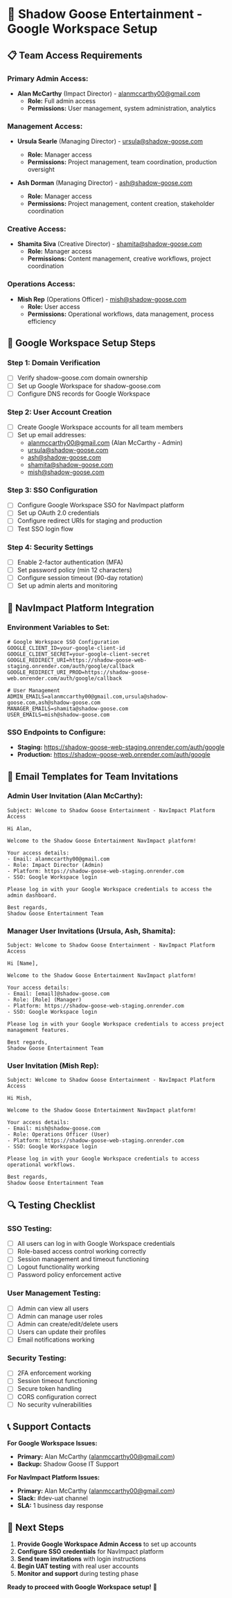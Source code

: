# 🔐 Shadow Goose Entertainment - Google Workspace Setup

## 📋 Team Access Requirements

### **Primary Admin Access:**

- **Alan McCarthy** (Impact Director) - <alanmccarthy00@gmail.com>
  - **Role:** Full admin access
  - **Permissions:** User management, system administration, analytics

### **Management Access:**

- **Ursula Searle** (Managing Director) - <ursula@shadow-goose.com>
  - **Role:** Manager access
  - **Permissions:** Project management, team coordination, production oversight

- **Ash Dorman** (Managing Director) - <ash@shadow-goose.com>
  - **Role:** Manager access
  - **Permissions:** Project management, content creation, stakeholder coordination

### **Creative Access:**

- **Shamita Siva** (Creative Director) - <shamita@shadow-goose.com>
  - **Role:** Manager access
  - **Permissions:** Content management, creative workflows, project coordination

### **Operations Access:**

- **Mish Rep** (Operations Officer) - <mish@shadow-goose.com>
  - **Role:** User access
  - **Permissions:** Operational workflows, data management, process efficiency

## 🔧 Google Workspace Setup Steps

### **Step 1: Domain Verification**

- [ ] Verify shadow-goose.com domain ownership
- [ ] Set up Google Workspace for shadow-goose.com
- [ ] Configure DNS records for Google Workspace

### **Step 2: User Account Creation**

- [ ] Create Google Workspace accounts for all team members
- [ ] Set up email addresses:
  - <alanmccarthy00@gmail.com> (Alan McCarthy - Admin)
  - <ursula@shadow-goose.com>
  - <ash@shadow-goose.com>
  - <shamita@shadow-goose.com>
  - <mish@shadow-goose.com>

### **Step 3: SSO Configuration**

- [ ] Configure Google Workspace SSO for NavImpact platform
- [ ] Set up OAuth 2.0 credentials
- [ ] Configure redirect URIs for staging and production
- [ ] Test SSO login flow

### **Step 4: Security Settings**

- [ ] Enable 2-factor authentication (MFA)
- [ ] Set password policy (min 12 characters)
- [ ] Configure session timeout (90-day rotation)
- [ ] Set up admin alerts and monitoring

## 🚀 NavImpact Platform Integration

### **Environment Variables to Set:**

```
# Google Workspace SSO Configuration
GOOGLE_CLIENT_ID=your-google-client-id
GOOGLE_CLIENT_SECRET=your-google-client-secret
GOOGLE_REDIRECT_URI=https://shadow-goose-web-staging.onrender.com/auth/google/callback
GOOGLE_REDIRECT_URI_PROD=https://shadow-goose-web.onrender.com/auth/google/callback

# User Management
ADMIN_EMAILS=alanmccarthy00@gmail.com,ursula@shadow-goose.com,ash@shadow-goose.com
MANAGER_EMAILS=shamita@shadow-goose.com
USER_EMAILS=mish@shadow-goose.com
```

### **SSO Endpoints to Configure:**

- **Staging:** <https://shadow-goose-web-staging.onrender.com/auth/google>
- **Production:** <https://shadow-goose-web.onrender.com/auth/google>

## 📧 Email Templates for Team Invitations

### **Admin User Invitation (Alan McCarthy):**

```
Subject: Welcome to Shadow Goose Entertainment - NavImpact Platform Access

Hi Alan,

Welcome to the Shadow Goose Entertainment NavImpact platform!

Your access details:
- Email: alanmccarthy00@gmail.com
- Role: Impact Director (Admin)
- Platform: https://shadow-goose-web-staging.onrender.com
- SSO: Google Workspace login

Please log in with your Google Workspace credentials to access the admin dashboard.

Best regards,
Shadow Goose Entertainment Team
```

### **Manager User Invitations (Ursula, Ash, Shamita):**

```
Subject: Welcome to Shadow Goose Entertainment - NavImpact Platform Access

Hi [Name],

Welcome to the Shadow Goose Entertainment NavImpact platform!

Your access details:
- Email: [email]@shadow-goose.com
- Role: [Role] (Manager)
- Platform: https://shadow-goose-web-staging.onrender.com
- SSO: Google Workspace login

Please log in with your Google Workspace credentials to access project management features.

Best regards,
Shadow Goose Entertainment Team
```

### **User Invitation (Mish Rep):**

```
Subject: Welcome to Shadow Goose Entertainment - NavImpact Platform Access

Hi Mish,

Welcome to the Shadow Goose Entertainment NavImpact platform!

Your access details:
- Email: mish@shadow-goose.com
- Role: Operations Officer (User)
- Platform: https://shadow-goose-web-staging.onrender.com
- SSO: Google Workspace login

Please log in with your Google Workspace credentials to access operational workflows.

Best regards,
Shadow Goose Entertainment Team
```

## 🔍 Testing Checklist

### **SSO Testing:**

- [ ] All users can log in with Google Workspace credentials
- [ ] Role-based access control working correctly
- [ ] Session management and timeout functioning
- [ ] Logout functionality working
- [ ] Password policy enforcement active

### **User Management Testing:**

- [ ] Admin can view all users
- [ ] Admin can manage user roles
- [ ] Admin can create/edit/delete users
- [ ] Users can update their profiles
- [ ] Email notifications working

### **Security Testing:**

- [ ] 2FA enforcement working
- [ ] Session timeout functioning
- [ ] Secure token handling
- [ ] CORS configuration correct
- [ ] No security vulnerabilities

## 📞 Support Contacts

**For Google Workspace Issues:**

- **Primary:** Alan McCarthy (<alanmccarthy00@gmail.com>)
- **Backup:** Shadow Goose IT Support

**For NavImpact Platform Issues:**

- **Primary:** Alan McCarthy (<alanmccarthy00@gmail.com>)
- **Slack:** #dev-uat channel
- **SLA:** 1 business day response

## 🎯 Next Steps

1. **Provide Google Workspace Admin Access** to set up accounts
2. **Configure SSO credentials** for NavImpact platform
3. **Send team invitations** with login instructions
4. **Begin UAT testing** with real user accounts
5. **Monitor and support** during testing phase

**Ready to proceed with Google Workspace setup!** 🚀
